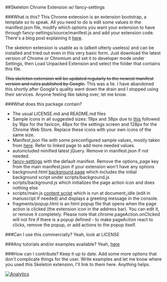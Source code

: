 ##Skeleton Chrome Extension w/ fancy-settings

###What is this?
This Chrome extension is an extension bootstrap, a template so to speak. All you need to do is edit some values in the manifest.json file, modify which options you want your extension to have through fancy-settings/source/manifest.js and add your extension code. There's a blog post explaining it [here](http://www.bitfalls.com/2012/11/chromeskel-chrome-extension.html).

The skeleton extension is usable as is (albeit utterly useless) and can be installed and tried out even in this very basic form. Just download the latest version of Chrome or Chromium and set it to developer mode under Settings, then Load Unpacked Extension and select the folder that contains this file.

~~This skeleton extension will be updated regularly to the newest manifest version and rules published by Google.~~ This was a lie. I have abandoned this shortly after Google's quality went down the drain and I stopped using their services. Anyone feeling like taking over, let me know.

###What does this package contain?

- The usual LICENSE.md and README.md files
- Sample icons in all suggested sizes: 19px and 38px due to [this](http://developer.chrome.com/extensions/browserAction.html#icon) followed by 16px for the favicon, 48px for the settings screen and 128px for the Chrome Web Store. Replace these icons with your own icons of the same size.
- Manifest.json file with some preconfigured sample values, mostly taken from [here](http://developer.chrome.com/extensions/manifest.html). Refer to linked page to add more needed values.
- autoincluded minified latest jQuery. Remove in manifest.json if not needed.
- [fancy-settings](https://github.com/zealotrunner/fancy-settings) with the default manifest. Remove the options_page key from the main manifest.json if your extension won't have any options
- background.html [background page](http://developer.chrome.com/extensions/background_pages.html) which includes the initial background script under scripts/background.js
- scripts/background.js which initializes the page action icon and does nothing else
- scripts/main.js [content script](http://developer.chrome.com/extensions/content_scripts.html) which is run at document_idle (edit in manuscript if needed) and displays a greeting message in the console.
- fragments/popup.html is an html popup file that opens when the page action is clicked (the extension icon in the address bar). You can edit it, or remove it completely. Please note that chrome.pageAction.onClicked will not fire if there is a popup defined - to make pageAction react to clicks, remove the popup, or add actions to the popup itself.

###Can I use this commercially?
Yeah, look at LICENSE

###Any tutorials and/or examples available?
Yeah, [here](http://www.bitfalls.com/search/label/Chrome%20Development)

###How can I contribute?
Keep it up to date. Add some more options that don't complicate things for the user. Write examples and let me know where you used this Skeleton extension, I'll link to them here. Anything helps.

[![Analytics](https://ga-beacon.appspot.com/UA-84960105-1/chromeskel_a/readme)](https://github.com/igrigorik/ga-beacon)
